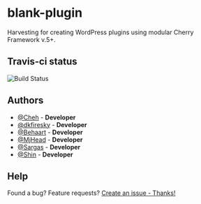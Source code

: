 # blank-plugin
Harvesting for creating WordPress plugins using modular Cherry Framework v.5+.

## Travis-ci status
<img src="https://travis-ci.org/CherryFramework/blank-plugin.svg?branch=master" alt="Build Status" />

## Authors

* [@Cheh](https://github.com/cheh) - **Developer**
* [@dkfiresky](https://github.com/dkfiresky) - **Developer**
* [@Behaart](https://github.com/MakhonkoDenis) - **Developer**
* [@MjHead](https://github.com/MjHead) - **Developer**
* [@Sargas](https://github.com/SargasTM) - **Developer**
* [@Shin](https://github.com/shinTM) - **Developer**

## Help
Found a bug? Feature requests? [Create an issue - Thanks!](https://github.com/CherryFramework/blank-plugin/issues/new)
